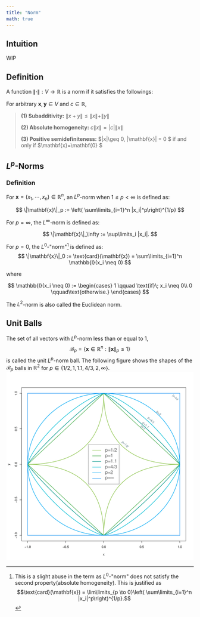 ```yaml
---
title: "Norm"
math: true
---
```

## Intuition
WIP

## Definition
A function $\|\cdot\|: V\to \mathbb{R}$ is a norm if it satisfies the followings:

For arbitrary $\mathbf{x},\mathbf{y}\in V$ and $c \in \mathbb{R}$,

>**(1) Subadditivity:**    $\|x+y\| \leq \|x\| + \|y\|$
>
>**(2) Absolute homogeneity:**    $c\|x\| = |c|\|x\|$
>
>**(3) Positive semidefiniteness:**    $\|x\|\geq 0, \|\mathbf{x}\| = 0 $ if and only if $\mathbf{x}=\mathbf{0} $

## $L^p$-Norms
### Definition
For $\mathbf{x} = (x_1, \cdots, x_n) \in \mathbb{R}^n$, an $L^p$-norm when $1\leq p < \infty$ is defined as:

$$
\|\mathbf{x}\|_p := \left( \sum\limits_{i=1}^n |x_i|^p\right)^{1/p}
$$

For $p = \infty$, the $L^\infty$-norm is defined as:

$$
\|\mathbf{x}\|_\infty := \sup\limits_i |x_i|.
$$

For $p=0$, the $L^0$-"norm"[^-1] is defined as:
$$
\|\mathbf{x}\|_0 := \text{card}(\mathbf{x}) = \sum\limits_{i=1}^n \mathbb{I}(x_i \neq 0)
$$

where

$$
\mathbb{I}(x_i \neq 0) :=
\begin{cases}
1 \qquad \text{if}\; x_i \neq 0\\
0 \qquad\text{otherwise.}
\end{cases}
$$

The $L^2$-norm is also called the Euclidean norm.

## Unit Balls
The set of all vectors with $L^p$-norm less than or equal to $1$,
$$
\mathcal{B}_p = \{\mathbf{x} \in \mathbb{R}^n:\|\mathbf{x}\|_p \leq 1 \}
$$
is called the unit $L^p$-norm ball.
The following figure shows the shapes of the $\mathcal{B}_p$ balls in $\mathbb{R}^2$ for $p\in \{1/2, 1, 1.1, 4/3, 2, \infty\}$.
![various-unit-balls](notes/images/various-unit-balls.png)

[^-1]: This is a slight abuse in the term as $L^0$-"norm" does not satisfy the second property(absolute homogeneity). This is justified as $$\text{card}(\mathbf{x}) = \lim\limits_{p \to 0}\left( \sum\limits_{i=1}^n |x_i|^p\right)^{1/p}.$$